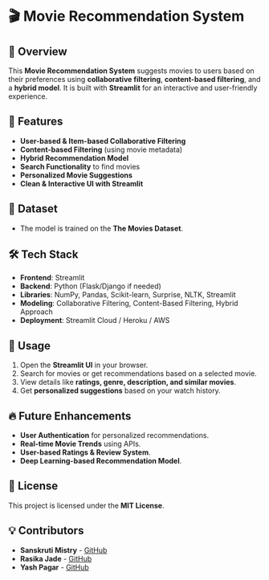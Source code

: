 # 🎬 Movie Recommendation System

## 📌 Overview
This **Movie Recommendation System** suggests movies to users based on their preferences using **collaborative filtering**, **content-based filtering**, and a **hybrid model**. It is built with **Streamlit** for an interactive and user-friendly experience.

## 🚀 Features
- **User-based & Item-based Collaborative Filtering**
- **Content-based Filtering** (using movie metadata)
- **Hybrid Recommendation Model**
- **Search Functionality** to find movies
- **Personalized Movie Suggestions**
- **Clean & Interactive UI with Streamlit**

## 📂 Dataset
- The model is trained on the **The Movies Dataset**.

## 🛠 Tech Stack
- **Frontend**: Streamlit
- **Backend**: Python (Flask/Django if needed)
- **Libraries**: NumPy, Pandas, Scikit-learn, Surprise, NLTK, Streamlit
- **Modeling**: Collaborative Filtering, Content-Based Filtering, Hybrid Approach
- **Deployment**: Streamlit Cloud / Heroku / AWS


## 🎥 Usage
1. Open the **Streamlit UI** in your browser.
2. Search for movies or get recommendations based on a selected movie.
3. View details like **ratings, genre, description, and similar movies**.
4. Get **personalized suggestions** based on your watch history.


## 🔥 Future Enhancements
- **User Authentication** for personalized recommendations.
- **Real-time Movie Trends** using APIs.
- **User-based Ratings & Review System**.
- **Deep Learning-based Recommendation Model**.

## 📜 License
This project is licensed under the **MIT License**.

## 💡 Contributors
- **Sanskruti Mistry** - [GitHub](https://github.com/Sanskruti2209)
- **Rasika Jade** - [GitHub](https://github.com/RasikaJade1)
- **Yash Pagar** - [GitHub](https://github.com/Yashpagar)

